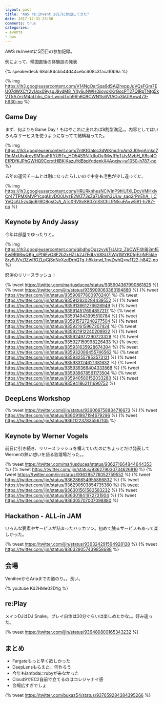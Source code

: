 ```yaml
---
layout: post
title: "AWS re:Invent 2017に参加してきた"
date: 2017-12-31 23:50
comments: true
categories: 
- events
- aws
---
```


AWS re:Inventに5回目の参加記録。

例によって、帰国直後の体験談の発表

{% speakerdeck 68dc84cbb44d44cebc608c31aca10b9a %}

{% img https://lh3.googleusercontent.com/V14NgOarSqa6dSAj2hvppJuVQsFGm7EU07dWXCY2vUox09ysgJ9vdM8_Y4y6uNWH0iioyoKKrGocPT27QIRpTNtg5kVT5AZezM4aLh5s_Ob-LwmdToh9Rh6Q9CWN1ts6VfAOo3bUIA=w473-h630-no %}

## Game Day ##

まず、何よりもGame Day！もはやこれに出れれば8割型満足。。内容としてはいろんなサービスを使うようになってて結構凝ってた。

{% img https://lh3.googleusercontent.com/ZntKtGaloc3dWKmu1roAm3J0lyqArnkc7RmMxUIv4reySM1puFffYU9Tc_HO54S9NTdfoOvfMwfPpTjJyMybH_K6sj4OEfPDfKJPhGWHQ9CcrxtHlBKjKazuYdBbpYqdenkX4Aqxjw=w1050-h787-no %}

去年の運営チームとは別になったらしいので中身も毛色が少し違ってた。

{% img https://lh3.googleusercontent.com/HRURknhesNClVInP9hIU1XLDcyVMHxlvCr47TPMXMVPYcqgUIyDO0UyzE2WZ73sZa7UBmh3ULw_saq2rPnEhA_j_CYeQcALEzs4joBjlRO8gsCvA_ATcXRV8v8B0ZnSSChL9N5iuFA=w591-h787-no %}

## Keynote by Andy Jassy ##

今年は部屋でゆったりと。

{% img https://lh3.googleusercontent.com/qjbdhgOgzzvykTsUJtz_ZbCWF4hBj3mfEEw9R6BwQKg_sPf6FyO8F2b2xHZLk2JZFdLyV8SU7IWg1WYK0fqEzjNF5kIe8ry9JVvZlZwROZLpGjSnNeXzdDrhQTq-h5kknwLTnvZwhQ=w1122-h842-no %}

怒涛のリリースラッシュ！

{% tweet https://twitter.com/mariusducea/status/935904367990861825 %}
{% tweet https://twitter.com/ijin/status/935909063363194880 %}
{% tweet https://twitter.com/ijin/status/935909778009702401 %}
{% tweet https://twitter.com/ijin/status/935912830284439552 %}
{% tweet https://twitter.com/ijin/status/935913661276626949 %}
{% tweet https://twitter.com/ijin/status/935914517694857217 %}
{% tweet https://twitter.com/ijin/status/935914943995510784 %}
{% tweet https://twitter.com/ijin/status/935915727248277504 %}
{% tweet https://twitter.com/ijin/status/935921615967207424 %}
{% tweet https://twitter.com/ijin/status/935921912240209922 %}
{% tweet https://twitter.com/ijin/status/935924977290723328 %}
{% tweet https://twitter.com/ijin/status/935927159998226433 %}
{% tweet https://twitter.com/ijin/status/935931635928674304 %}
{% tweet https://twitter.com/ijin/status/935932086455746562 %}
{% tweet https://twitter.com/ijin/status/935932557853573121 %}
{% tweet https://twitter.com/ijin/status/935933124621381632 %}
{% tweet https://twitter.com/ijin/status/935939366404333568 %}
{% tweet https://twitter.com/ijin/status/935939678561173504 %}
{% tweet https://twitter.com/ijin/status/935940580152033280 %}
{% tweet https://twitter.com/ijin/status/935941862111690752 %}


## DeepLens Workshop ##
{% tweet https://twitter.com/ijin/status/936069758834716673 %}
{% tweet https://twitter.com/ijin/status/936091987194679296 %}
{% tweet https://twitter.com/ijin/status/936112237835567105 %}


## Keynote by Werner Vogels ##

前日に引き続き、リリースラッシュを構えていたのにちょっとだけ発表してWernerの熱い想いを語る独壇場だった。。

{% tweet https://twitter.com/mariusducea/status/936271664844644353 %}
{% tweet https://twitter.com/ijin/status/936279030734626816 %}
{% tweet https://twitter.com/ijin/status/936285778052759552 %}
{% tweet https://twitter.com/ijin/status/936286654955896832 %}
{% tweet https://twitter.com/ijin/status/936290503854735360 %}
{% tweet https://twitter.com/ijin/status/936301561583583232 %}
{% tweet https://twitter.com/ijin/status/936301841972731904 %}
{% tweet https://twitter.com/ijin/status/936305707007098880 %}

## Hackathon - ALL-in JAM ##

いろんな要素やサービスが詰まったハッカソン。初めて触るサービスもあって楽しかった。

{% tweet https://twitter.com/ijin/status/936324291594928128 %}
{% tweet https://twitter.com/ijin/status/936329057439858688 %}

## 会場 ##

VenitienからAriaまでの道のり。。長い。

{% youtube Kd2HMe02DYg %}

## re:Play ##

メインDJはDJ Snake。プレイ自体は30分ぐらいは楽しめたかな。。好み違った。

{% tweet https://twitter.com/ijin/status/936480800165343232 %}

## まとめ ##
- Fargateもっと早く欲しかった
- DeepLensもらえた。何作ろう
- 今年もlambdaにrubyが来なかった
- Cloud9でEC2自前で立てるのはコレジャナイ感
- 会場広すぎでしょ

{% tweet https://twitter.com/bukaz54/status/937659284384395266 %}
